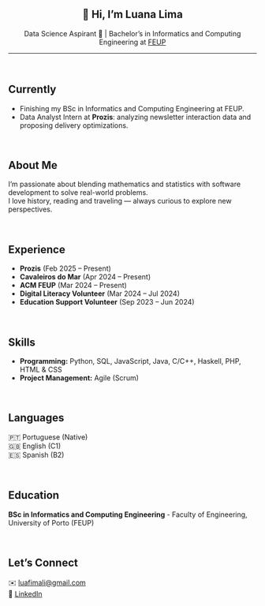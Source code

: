 
<h2 align="center">👋 Hi, I’m Luana Lima</h2>

<p align="center">
  Data Science Aspirant 🎯 | Bachelor’s in Informatics and Computing Engineering at 
  <a href="https://sigarra.up.pt/feup/pt/web_page.inicial">FEUP</a>
</p>

---

<p>&nbsp;</p>

## Currently
- Finishing my BSc in Informatics and Computing Engineering at FEUP.  
- Data Analyst Intern at **Prozis**: analyzing newsletter interaction data and proposing delivery optimizations.

<p>&nbsp;</p>

## About Me
I’m passionate about blending mathematics and statistics with software development to solve real-world problems.  
I love history, reading and traveling — always curious to explore new perspectives.

<p>&nbsp;</p>

## Experience
- **Prozis** (Feb 2025 – Present)  
- **Cavaleiros do Mar** (Apr 2024 – Present) 
- **ACM FEUP** (Mar 2024 – Present)  
- **Digital Literacy Volunteer** (Mar 2024 – Jul 2024)  
- **Education Support Volunteer** (Sep 2023 – Jun 2024)  

<p>&nbsp;</p>

## Skills
- **Programming:** Python, SQL, JavaScript, Java, C/C++, Haskell, PHP, HTML & CSS 
- **Project Management:** Agile (Scrum) 

<p>&nbsp;</p>

## Languages
🇵🇹 Portuguese (Native)  
🇬🇧 English (C1)  
🇪🇸 Spanish (B2) 

<p>&nbsp;</p>

## Education
**BSc in Informatics and Computing Engineering** - Faculty of Engineering, University of Porto (FEUP)

<p>&nbsp;</p>

## Let’s Connect
✉️ luafimali@gmail.com  
🔗 [LinkedIn](https://www.linkedin.com/in/luana-lima-33091ba9/)
